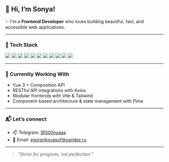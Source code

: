 ## 👋 Hi, I’m Sonya!

✨ I'm a **Frontend Developer** who loves building beautiful, fast, and accessible web applications.

---

### 🧰 Tech Stack
<div align="left">
  <img src="https://img.shields.io/badge/HTML5-E34F26?style=flat&logo=html5&logoColor=white" />
  <img src="https://img.shields.io/badge/CSS3-1572B6?style=flat&logo=css3&logoColor=white" />
  <img src="https://img.shields.io/badge/JavaScript-F7DF1E?style=flat&logo=javascript&logoColor=black" />
  <img src="https://img.shields.io/badge/TypeScript-3178C6?style=flat&logo=typescript&logoColor=white" />
  <img src="https://img.shields.io/badge/Vue.js-3eaf7c?style=flat&logo=vue.js&logoColor=white" />
  <img src="https://img.shields.io/badge/Pinia-ffe373?style=flat&logo=pinia&logoColor=black" />
  <img src="https://img.shields.io/badge/Tailwind_CSS-38B2AC?style=flat&logo=tailwind-css&logoColor=white" />
  <img src="https://img.shields.io/badge/Vite-646CFF?style=flat&logo=vite&logoColor=white" />
  <img src="https://img.shields.io/badge/Webpack-8DD6F9?style=flat&logo=webpack&logoColor=black" />
  <img src="https://img.shields.io/badge/Git-F05032?style=flat&logo=git&logoColor=white" />
  <img src="https://img.shields.io/badge/GitHub-181717?style=flat&logo=github&logoColor=white" />
</div>

---

### 🌱 Currently Working With
- Vue 3 + Composition API
- RESTful API integrations with Axios
- Modular frontends with Vite & Tailwind
- Component-based architecture & state management with Pinia

---

### 📬 Let’s connect
- 📫 Telegram: [@S00nyaaa](https://t.me/S00nyaaa)
- 📧 Email: egorenkovasof@yandex.ru

---

> *"Strive for progress, not perfection."*
